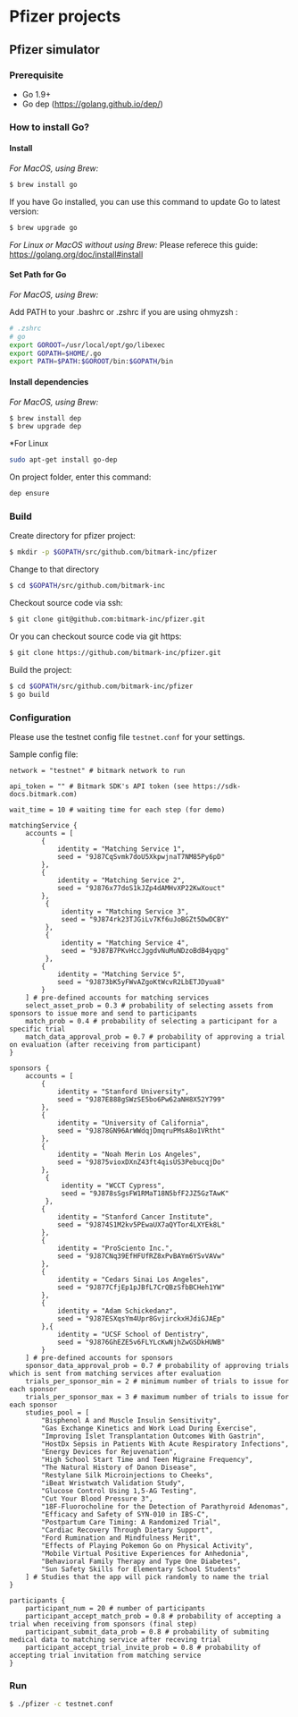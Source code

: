 # Pfizer projects

## Pfizer simulator
### Prerequisite

- Go 1.9+
- Go dep (https://golang.github.io/dep/)

### How to install Go?

#### Install

*For MacOS, using Brew:*
``` bash
$ brew install go
```

If you have Go installed, you can use this command to update Go to latest version:
``` bash
$ brew upgrade go
```

*For Linux or MacOS without using Brew:*
Please referece this guide: https://golang.org/doc/install#install

#### Set Path for Go
*For MacOS, using Brew:*

Add PATH to your .bashrc or .zshrc if you are using ohmyzsh :
``` bash
# .zshrc
# go
export GOROOT=/usr/local/opt/go/libexec
export GOPATH=$HOME/.go
export PATH=$PATH:$GOROOT/bin:$GOPATH/bin
```

#### Install dependencies
*For MacOS, using Brew:*

``` bash
$ brew install dep
$ brew upgrade dep
```

*For Linux
``` bash
sudo apt-get install go-dep
```

On project folder, enter this command:
``` bash
dep ensure
```

### Build

Create directory for pfizer project:
``` bash
$ mkdir -p $GOPATH/src/github.com/bitmark-inc/pfizer
```

Change to that directory
``` bash
$ cd $GOPATH/src/github.com/bitmark-inc
```

Checkout source code via ssh:
``` bash
$ git clone git@github.com:bitmark-inc/pfizer.git
```

Or you can checkout source code via git https:
``` bash
$ git clone https://github.com/bitmark-inc/pfizer.git
```

Build the project:
``` bash
$ cd $GOPATH/src/github.com/bitmark-inc/pfizer
$ go build
```

### Configuration

Please use the testnet config file `testnet.conf` for your settings.

Sample config file:
```hcl
network = "testnet" # bitmark network to run

api_token = "" # Bitmark SDK's API token (see https://sdk-docs.bitmark.com)

wait_time = 10 # waiting time for each step (for demo)

matchingService {
    accounts = [
        {
            identity = "Matching Service 1",
            seed = "9J87CqSvmk7doU5XkpwjnaT7NM85Py6pD"
        },
        {
            identity = "Matching Service 2",
            seed = "9J876x77doS1kJZp4dAMHvXP22KwXouct"
        },
         {
             identity = "Matching Service 3",
             seed = "9J874rk23TJGiLv7Kf6uJoBGZt5DwDCBY"
         },
         {
             identity = "Matching Service 4",
             seed = "9J87B7PKvHccJggdvNuMuNDzoBdB4yqpg"
         },
        {
            identity = "Matching Service 5",
            seed = "9J873bK5yFWvAZgoKtWcvR2LbETJDyua8"
        }
    ] # pre-defined accounts for matching services
    select_asset_prob = 0.3 # probability of selecting assets from sponsors to issue more and send to participants 
    match_prob = 0.4 # probability of selecting a participant for a specific trial
    match_data_approval_prob = 0.7 # probability of approving a trial on evaluation (after receiving from participant)
}

sponsors {
    accounts = [
        {
            identity = "Stanford University",
            seed = "9J87E888gSWzSE5bo6Pw62aNH8X52Y799"
        },
        {
            identity = "University of California",
            seed = "9J878GN96ArWWdqjDmqruPMsA8o1VRtht"
        },
        {
            identity = "Noah Merin Los Angeles",
            seed = "9J875vioxDXnZ43ft4qisUS3PebucqjDo"
        },
         {
             identity = "WCCT Cypress",
             seed = "9J878sSgsFW1RMaT18N5bfF2JZ5GzTAwK"
         },
        {
            identity = "Stanford Cancer Institute",
            seed = "9J874S1M2kv5PEwaUX7aQYTor4LXYEk8L"
        },
        {
            identity = "ProSciento Inc.",
            seed = "9J87CNq39EfHFUfRZ8xPvBAYm6YSvVAVw"
        },
        {
            identity = "Cedars Sinai Los Angeles",
            seed = "9J877CfjEp1pJBfL7CrQBzSfbBCHeh1YW"
        },
        {
            identity = "Adam Schickedanz",
            seed = "9J87ESXqsYm4Upr8GvjirckxHJdiGJAEp"
        },{
            identity = "UCSF School of Dentistry",
            seed = "9J876GhEZE5v6FLYLcKwNjhZwGSDkHUWB"
        }
    ] # pre-defined accounts for sponsors
    sponsor_data_approval_prob = 0.7 # probability of approving trials which is sent from matching services after evaluation
    trials_per_sponsor_min = 2 # minimum number of trials to issue for each sponsor
    trials_per_sponsor_max = 3 # maximum number of trials to issue for each sponsor
    studies_pool = [
        "Bisphenol A and Muscle Insulin Sensitivity",
        "Gas Exchange Kinetics and Work Load During Exercise",
        "Improving Islet Transplantation Outcomes With Gastrin",
        "HostDx Sepsis in Patients With Acute Respiratory Infections",
        "Energy Devices for Rejuvenation",
        "High School Start Time and Teen Migraine Frequency",
        "The Natural History of Danon Disease",
        "Restylane Silk Microinjections to Cheeks",
        "iBeat Wristwatch Validation Study",
        "Glucose Control Using 1,5-AG Testing",
        "Cut Your Blood Pressure 3",
        "18F-Fluorocholine for the Detection of Parathyroid Adenomas",
        "Efficacy and Safety of SYN-010 in IBS-C",
        "Postpartum Care Timing: A Randomized Trial",
        "Cardiac Recovery Through Dietary Support",
        "Ford Rumination and Mindfulness Merit",
        "Effects of Playing Pokemon Go on Physical Activity",
        "Mobile Virtual Positive Experiences for Anhedonia",
        "Behavioral Family Therapy and Type One Diabetes",
        "Sun Safety Skills for Elementary School Students"
    ] # Studies that the app will pick randomly to name the trial
}

participants {
    participant_num = 20 # number of participants
    participant_accept_match_prob = 0.8 # probability of accepting a trial when receiving from sponsors (final step)
    participant_submit_data_prob = 0.8 # probability of submiting medical data to matching service after receving trial
    participant_accept_trial_invite_prob = 0.8 # probability of accepting trial invitation from matching service
}
```



### Run

``` bash
$ ./pfizer -c testnet.conf
```
